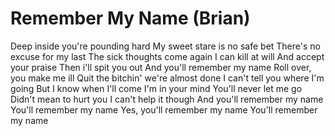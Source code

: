 Remember My Name (Brian)
========================

Deep inside you're pounding hard
My sweet stare is no safe bet
There's no excuse for my last
The sick thoughts come again
I can kill at will
And accept your praise
Then i'll spit you out
And you'll remember my name
Roll over, you make me ill
Quit the bitchin' we're almost done
I can't tell you where I'm going
But I know when I'll come
I'm in your mind
You'll never let me go
Didn't mean to hurt you
I can't help it though
And you'll remember my name
You'll remember my name
Yes, you'll remember my name
You'll remember my name
